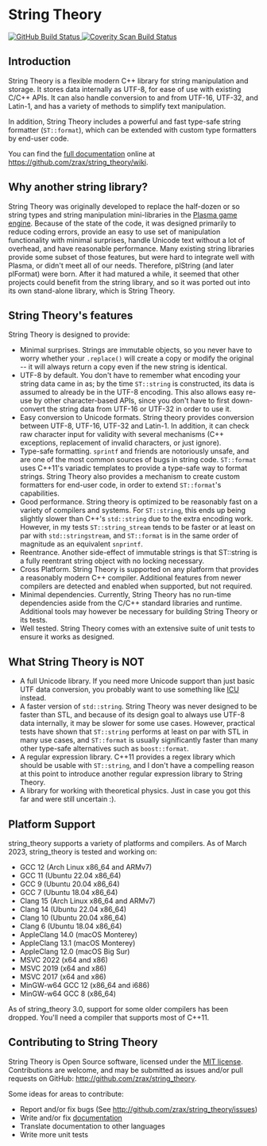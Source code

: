 String Theory
=============

<a href="https://github.com/zrax/string_theory/actions">
  <img alt="GitHub Build Status"
       src="https://github.com/zrax/string_theory/workflows/CI-Build/badge.svg"/>
</a>
<a href="https://scan.coverity.com/projects/zrax-string_theory">
  <img alt="Coverity Scan Build Status"
       src="https://scan.coverity.com/projects/8580/badge.svg"/>
</a>

Introduction
------------

String Theory is a flexible modern C++ library for string manipulation and
storage.  It stores data internally as UTF-8, for ease of use with existing
C/C++ APIs.  It can also handle conversion to and from UTF-16, UTF-32, and
Latin-1, and has a variety of methods to simplify text manipulation.

In addition, String Theory includes a powerful and fast type-safe string
formatter (`ST::format`), which can be extended with custom type formatters
by end-user code.

You can find the [full documentation](https://github.com/zrax/string_theory/wiki)
online at https://github.com/zrax/string_theory/wiki.

Why another string library?
---------------------------

String Theory was originally developed to replace the half-dozen or so string
types and string manipulation mini-libraries in the [Plasma game
engine](http://github.com/H-uru/Plasma).  Because of the state of the code, it
was designed primarily to reduce coding errors, provide an easy to use set of
manipulation functionality with minimal surprises, handle Unicode text without
a lot of overhead, and have reasonable performance.  Many existing string
libraries provide some subset of those features, but were hard to integrate
well with Plasma, or didn't meet all of our needs.  Therefore, plString (and
later plFormat) were born.  After it had matured a while, it seemed that other
projects could benefit from the string library, and so it was ported out into
its own stand-alone library, which is String Theory.

String Theory's features
------------------------

String Theory is designed to provide:
- Minimal surprises.  Strings are immutable objects, so you never have to worry
  whether your `.replace()` will create a copy or modify the original -- it
  will always return a copy even if the new string is identical.
- UTF-8 by default.  You don't have to remember what encoding your string data
  came in as; by the time `ST::string` is constructed, its data is assumed to
  already be in the UTF-8 encoding.  This also allows easy re-use by other
  character-based APIs, since you don't have to first down-convert the string
  data from UTF-16 or UTF-32 in order to use it.
- Easy conversion to Unicode formats.  String theory provides conversion
  between UTF-8, UTF-16, UTF-32 and Latin-1.  In addition, it can check raw
  character input for validity with several mechanisms (C++ exceptions,
  replacement of invalid characters, or just ignore).
- Type-safe formatting.  `sprintf` and friends are notoriously unsafe, and
  are one of the most common sources of bugs in string code.  `ST::format` uses
  C++11's variadic templates to provide a type-safe way to format strings.
  String Theory also provides a mechanism to create custom formatters for
  end-user code, in order to extend `ST::format`'s capabilities.
- Good performance.  String theory is optimized to be reasonably fast on a
  variety of compilers and systems.  For `ST::string`, this ends up being
  slightly slower than C++'s `std::string` due to the extra encoding work.
  However, in my tests `ST::string_stream` tends to be faster or at least on
  par with `std::stringstream`, and `ST::format` is in the same order of
  magnitude as an equivalent `snprintf`.
- Reentrance.  Another side-effect of immutable strings is that ST::string is
  a fully reentrant string object with no locking necessary.
- Cross Platform.  String Theory is supported on any platform that provides a
  reasonably modern C++ compiler.  Additional features from newer compilers
  are detected and enabled when supported, but not required.
- Minimal dependencies.  Currently, String Theory has no run-time dependencies
  aside from the C/C++ standard libraries and runtime.  Additional tools may
  however be necessary for building String Theory or its tests.
- Well tested.  String Theory comes with an extensive suite of unit tests to
  ensure it works as designed.

What String Theory is NOT
-------------------------

- A full Unicode library.  If you need more Unicode support than just basic
  UTF data conversion, you probably want to use something like
  [ICU](http://icu-project.org) instead.
- A faster version of `std::string`.  String Theory was never designed to be
  faster than STL, and because of its design goal to always use UTF-8 data
  internally, it may be slower for some use cases.  However, practical tests
  have shown that `ST::string` performs at least on par with STL in many use
  cases, and `ST::format` is usually significantly faster than many other
  type-safe alternatives such as `boost::format`.
- A regular expression library.  C++11 provides a regex library which should
  be usable with `ST::string`, and I don't have a compelling reason at this
  point to introduce another regular expression library to String Theory.
- A library for working with theoretical physics.  Just in case you got this
  far and were still uncertain :).

Platform Support
----------------

string_theory supports a variety of platforms and compilers.  As of March
2023, string_theory is tested and working on:
- GCC 12 (Arch Linux x86_64 and ARMv7)
- GCC 11 (Ubuntu 22.04 x86_64)
- GCC 9 (Ubuntu 20.04 x86_64)
- GCC 7 (Ubuntu 18.04 x86_64)
- Clang 15 (Arch Linux x86_64 and ARMv7)
- Clang 14 (Ubuntu 22.04 x86_64)
- Clang 10 (Ubuntu 20.04 x86_64)
- Clang 6 (Ubuntu 18.04 x86_64)
- AppleClang 14.0 (macOS Monterey)
- AppleClang 13.1 (macOS Monterey)
- AppleClang 12.0 (macOS Big Sur)
- MSVC 2022 (x64 and x86)
- MSVC 2019 (x64 and x86)
- MSVC 2017 (x64 and x86)
- MinGW-w64 GCC 12 (x86_64 and i686)
- MinGW-w64 GCC 8 (x86_64)

As of string_theory 3.0, support for some older compilers has been dropped.
You'll need a compiler that supports most of C++11.

Contributing to String Theory
-----------------------------

String Theory is Open Source software, licensed under the
[MIT license](https://opensource.org/licenses/MIT).  Contributions are welcome,
and may be submitted as issues and/or pull requests on GitHub:
http://github.com/zrax/string_theory.

Some ideas for areas to contribute:
- Report and/or fix bugs (See http://github.com/zrax/string_theory/issues)
- Write and/or fix [documentation](https://github.com/zrax/string_theory/wiki)
- Translate documentation to other languages
- Write more unit tests
